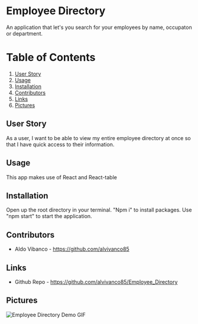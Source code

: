 # Employee Directory

An application that let's you search for your employees by name, occupaton or department. 

# Table of Contents
1. [User Story](#User-Story)
2. [Usage](#Usage)
3. [Installation](#Installation)
4. [Contributors](#Contributors)
5. [Links](#Links)
6. [Pictures](#Pictures)


## User Story

As a user, I want to be able to view my entire employee directory at once so that I have quick access to their information.

## Usage

This app makes use of React and React-table

## Installation

Open up the root directory in your terminal. "Npm i" to install packages. Use "npm start" to start the application. 

## Contributors
* Aldo Vibanco - https://github.com/alvivanco85

## Links
* Github Repo - https://github.com/alvivanco85/Employee_Directory

## Pictures
![Employee Directory Demo GIF](https://github.com/alvivanco85/Employee_Directory/blob/master/Employee_Dir.gif)
